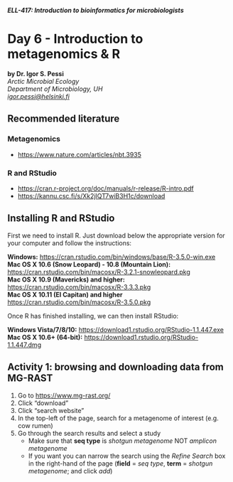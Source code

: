 <p><em><strong>ELL-417: Introduction to bioinformatics for microbiologists</strong></em></p>
<h1 id="day-6---introduction-to-metagenomics--r">Day 6 - Introduction to metagenomics &amp; R</h1>
<p><strong>by Dr. Igor S. Pessi</strong><br>
<em>Arctic Microbial Ecology<br>
Department of Microbiology, UH<br>
<a href="mailto:igor.pessi@helsinki.fi">igor.pessi@helsinki.fi</a></em></p>
<h2 id="section"></h2>
<h2 id="recommended-literature">Recommended literature</h2>
<h3 id="metagenomics">Metagenomics</h3>
<ul>
<li><a href="https://www.nature.com/articles/nbt.3935">https://www.nature.com/articles/nbt.3935</a></li>
</ul>
<h3 id="r-and-rstudio">R and RStudio</h3>
<ul>
<li><a href="https://cran.r-project.org/doc/manuals/r-release/R-intro.pdf">https://cran.r-project.org/doc/manuals/r-release/R-intro.pdf</a></li>
<li><a href="https://kannu.csc.fi/s/Xk2jIQT7wiB3H1c/download">https://kannu.csc.fi/s/Xk2jIQT7wiB3H1c/download</a></li>
</ul>
<h2 id="section-1"></h2>
<h2 id="installing-r-and-rstudio">Installing R and RStudio</h2>
<p>First we need to install R. Just download below the appropriate version for your computer and follow the instructions:</p>
<p><strong>Windows:</strong> <a href="https://cran.rstudio.com/bin/windows/base/R-3.5.0-win.exe">https://cran.rstudio.com/bin/windows/base/R-3.5.0-win.exe</a><br>
<strong>Mac OS X 10.6 (Snow Leopard) - 10.8 (Mountain Lion):</strong> <a href="https://cran.rstudio.com/bin/macosx/R-3.2.1-snowleopard.pkg">https://cran.rstudio.com/bin/macosx/R-3.2.1-snowleopard.pkg</a><br>
<strong>Mac OS X 10.9 (Mavericks) and higher:</strong> <a href="https://cran.rstudio.com/bin/macosx/R-3.3.3.pkg">https://cran.rstudio.com/bin/macosx/R-3.3.3.pkg</a><br>
<strong>Mac OS X 10.11 (El Capitan) and higher</strong> <a href="https://cran.rstudio.com/bin/macosx/R-3.5.0.pkg">https://cran.rstudio.com/bin/macosx/R-3.5.0.pkg</a></p>
<p>Once R has finished installing, we can then install RStudio:</p>
<p><strong>Windows Vista/7/8/10:</strong> <a href="https://download1.rstudio.org/RStudio-1.1.447.exe">https://download1.rstudio.org/RStudio-1.1.447.exe</a><br>
<strong>Mac OS X 10.6+ (64-bit):</strong> <a href="https://download1.rstudio.org/RStudio-1.1.447.dmg">https://download1.rstudio.org/RStudio-1.1.447.dmg</a></p>
<h2 id="section-2"></h2>
<h2 id="activity-1-browsing-and-downloading-data-from-mg-rast">Activity 1: browsing and downloading data from MG-RAST</h2>
<ol>
<li>Go to <a href="https://www.mg-rast.org/">https://www.mg-rast.org/</a></li>
<li>Click “download”</li>
<li>Click “search website”</li>
<li>In the top-left of the page, search for a metagenome of interest (e.g. cow rumen)</li>
<li>Go through the search results and select a study
<ul>
<li>Make sure that <strong>seq type</strong> is <em>shotgun metagenome</em> NOT <em>amplicon metagenome</em></li>
<li>If you want you can narrow the search using the <em>Refine Search</em> box in the right-hand of the page (<strong>field</strong> = <em>seq type</em>, <strong>term</strong> = <em>shotgun metagenome</em>; and click <em>add</em>)</li>
</ul>
</li>
</ol>

